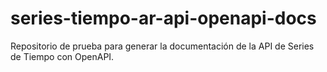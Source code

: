 # series-tiempo-ar-api-openapi-docs
Repositorio de prueba para generar la documentación de la API de Series de Tiempo con OpenAPI.
